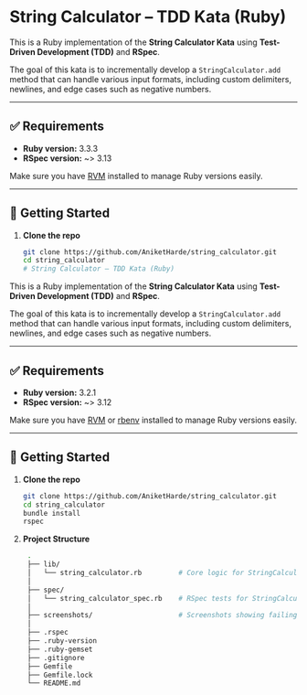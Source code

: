 # String Calculator – TDD Kata (Ruby)

This is a Ruby implementation of the **String Calculator Kata** using **Test-Driven Development (TDD)** and **RSpec**.

The goal of this kata is to incrementally develop a `StringCalculator.add` method that can handle various input formats, including custom delimiters, newlines, and edge cases such as negative numbers.

---

## ✅ Requirements

- **Ruby version:** 3.3.3 
- **RSpec version:** ~> 3.13

Make sure you have [RVM](https://rvm.io) installed to manage Ruby versions easily.

---

## 🚀 Getting Started

1. **Clone the repo**
   ```bash
   git clone https://github.com/AniketHarde/string_calculator.git
   cd string_calculator
   # String Calculator – TDD Kata (Ruby)

This is a Ruby implementation of the **String Calculator Kata** using **Test-Driven Development (TDD)** and **RSpec**.

The goal of this kata is to incrementally develop a `StringCalculator.add` method that can handle various input formats, including custom delimiters, newlines, and edge cases such as negative numbers.

---

## ✅ Requirements

- **Ruby version:** 3.2.1  
- **RSpec version:** ~> 3.12

Make sure you have [RVM](https://rvm.io) or [rbenv](https://github.com/rbenv/rbenv) installed to manage Ruby versions easily.

---

## 🚀 Getting Started

1. **Clone the repo**
   ```bash
   git clone https://github.com/AniketHarde/string_calculator.git
   cd string_calculator
   bundle install
   rspec
2. **Project Structure**
   ```bash
    .
    ├── lib/
    │   └── string_calculator.rb         # Core logic for StringCalculator.add
    │
    ├── spec/
    │   └── string_calculator_spec.rb    # RSpec tests for StringCalculator
    │
    ├── screenshots/                     # Screenshots showing failing tests
    │
    ├── .rspec                          
    ├── .ruby-version                    
    ├── .ruby-gemset                    
    ├── .gitignore                      
    ├── Gemfile           
    ├── Gemfile.lock                    
    └── README.md              
